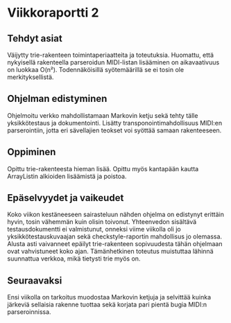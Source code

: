 # Viikkoraportti 2

## Tehdyt asiat
Väijytty trie-rakenteen toimintaperiaatteita ja toteutuksia. Huomattu, että nykyisellä rakenteella parseroidun MIDI-listan lisääminen on aikavaativuus on luokkaa O(n²). Todennäköisillä syötemäärillä se ei tosin ole merkityksellistä.

## Ohjelman edistyminen
Ohjelmoitu verkko mahdollistamaan Markovin ketju sekä tehty tälle yksikkötestaus ja dokumentointi. Lisätty transponointimahdollisuus MIDI:en parserointiin, jotta eri sävellajien teokset voi syöttää samaan rakenteeseen.

## Oppiminen
Opittu trie-rakenteesta hieman lisää. Opittu myös kantapään kautta ArrayListin alkioiden lisäämistä ja poistoa.

## Epäselvyydet ja vaikeudet
Koko viikon kestäneeseen sairasteluun nähden ohjelma on edistynyt erittäin hyvin, tosin vähemmän kuin olisin toivonut. Yhteenvedon sisältävä testausdokumentti ei valmistunut, onneksi viime viikolla oli jo yksikkötestauskuvaajan sekä checkstyle-raportin mahdollisus jo olemassa. Alusta asti vaivanneet epäilyt trie-rakenteen sopivuudesta tähän ohjelmaan ovat vahvistuneet koko ajan. Tämänhetkinen toteutus muistuttaa lähinnä suunnattua verkkoa, mikä tietysti trie myös on.

## Seuraavaksi
Ensi viikolla on tarkoitus muodostaa Markovin ketjuja ja selvittää kuinka järkeviä sellaisia rakenne tuottaa sekä korjata pari pientä bugia MIDI:n parseroinnissa.
